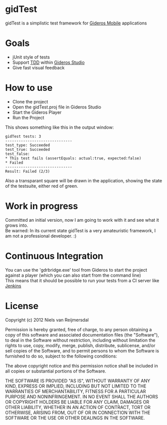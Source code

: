 gidTest
=======
gidTest is a simplistic test framework for [Gideros Mobile](http://www.giderosmobile.com/) applications

Goals
======
* jUnit style of tests
* Support [TDD](http://en.wikipedia.org/wiki/Test-driven_development) within [Gideros Studio](http://www.giderosmobile.com/gideros-studio-features/)
* Give fast visual feedback

How to use
=======
* Clone the project
* Open the gidTest.proj file in Gideros Studio
* Start the Gideros Player
* Run the Project

This shows something like this in the output window:

    gidTest tests: 3
    ------------------------------
    test_type: Succeeded
    test_true: Succeeded
    test_false:
    * This test fails (assertEquals: actual:true, expected:false)
    * Failed
    ------------------------------
    Result: Failed (2/3)

Also a transparant square will be drawn in the application, showing the state of the testsuite, either red of green.

Work in progress
=======
Committed an initial version, now I am going to work with it and see what it grows into.  
Be warned: In its current state gidTest is a very amateuristic framework, I am not a professional developer. :)

Continuous Integration
=======
You can use the 'gdrbridge.exe' tool from Gideros to start the project against a player (which you can also start from the command line)  
This means that it should be possible to run your tests from a CI server like [Jenkins](http://jenkins-ci.org/)

License
=======
Copyright (c) 2012 Niels van Reijmersdal

Permission is hereby granted, free of charge, to any person obtaining
a copy of this software and associated documentation files (the
"Software"), to deal in the Software without restriction, including
without limitation the rights to use, copy, modify, merge, publish,
distribute, sublicense, and/or sell copies of the Software, and to
permit persons to whom the Software is furnished to do so, subject to
the following conditions:

The above copyright notice and this permission notice shall be
included in all copies or substantial portions of the Software.

THE SOFTWARE IS PROVIDED "AS IS", WITHOUT WARRANTY OF ANY KIND,
EXPRESS OR IMPLIED, INCLUDING BUT NOT LIMITED TO THE WARRANTIES OF
MERCHANTABILITY, FITNESS FOR A PARTICULAR PURPOSE AND
NONINFRINGEMENT. IN NO EVENT SHALL THE AUTHORS OR COPYRIGHT HOLDERS BE
LIABLE FOR ANY CLAIM, DAMAGES OR OTHER LIABILITY, WHETHER IN AN ACTION
OF CONTRACT, TORT OR OTHERWISE, ARISING FROM, OUT OF OR IN CONNECTION
WITH THE SOFTWARE OR THE USE OR OTHER DEALINGS IN THE SOFTWARE.